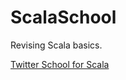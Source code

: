 # ScalaSchool
Revising Scala basics.


[Twitter School for Scala](https://twitter.github.io/scala_school)

